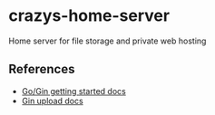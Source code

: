 # crazys-home-server

Home server for file storage and private web hosting

## References

- [Go/Gin getting started docs](https://go.dev/doc/tutorial/web-service-gin)
- [Gin upload docs](https://gin-gonic.com/docs/examples/upload-file/multiple-file/)
